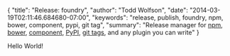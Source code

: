 {
  "title": "Release: foundry",
  "author": "Todd Wolfson",
  "date": "2014-03-19T02:11:46.684680-07:00",
  "keywords": "release, publish, foundry, npm, bower, component, pypi, git tag",
  "summary": "Release manager for [npm](http://npmjs.org/), [bower](http://bower.io/), [component](http://component.io/), [PyPI](http://pypi.python.org/), [git tags](http://git-scm.com/), and any plugin you can write"
}

Hello World!

